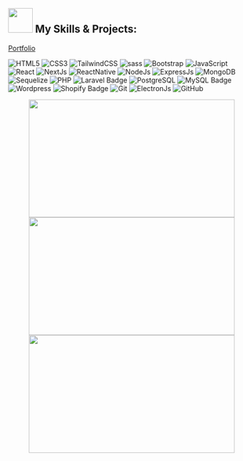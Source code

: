 ##  <img src="https://media.giphy.com/media/WUlplcMpOCEmTGBtBW/giphy.gif" width="50"> My Skills & Projects:

[Portfolio](https://photos.app.goo.gl/yyxDsvG7kfbDi6cc9)
<div class="row">
  <img alt="HTML5" src="https://img.shields.io/badge/html5%20-%23E34F26.svg?&style=for-the-badge&logo=html5&logoColor=white"/>
  <img alt="CSS3" src="https://img.shields.io/badge/css3%20-%231572B6.svg?&style=for-the-badge&logo=css3&logoColor=white"/>
  <img alt="TailwindCSS" src="https://img.shields.io/badge/tailwindcss-%2338B2AC.svg?style=for-the-badge&logo=tailwind-css&logoColor=white" />
  <img alt="sass" src="https://img.shields.io/badge/SASS-hotpink.svg?style=for-the-badge&logo=SASS&logoColor=white" />
  <img alt="Bootstrap" src="https://img.shields.io/badge/bootstrap%20-%23563D7C.svg?&style=for-the-badge&logo=bootstrap&logoColor=white"/>
  <img alt="JavaScript" src="https://img.shields.io/badge/javascript%20-%23323330.svg?&style=for-the-badge&logo=javascript&logoColor=%23F7DF1E"/>
  <img alt="React" src="https://img.shields.io/badge/react%20-%2320232a.svg?&style=for-the-badge&logo=react&logoColor=%2361DAFB"/>
  <img alt="NextJs" src="https://img.shields.io/badge/Next-black?style=for-the-badge&logo=next.js&logoColor=white" />
  <img alt="ReactNative" src="https://img.shields.io/badge/React%20Native-61DAFB?style=for-the-badge&logo=react&logoColor=white" />
<img alt="NodeJs" src="https://img.shields.io/badge/Node.js-43853D?style=for-the-badge&logo=node.js&logoColor=white" />
  <img alt="ExpressJs" src="https://img.shields.io/badge/Express.js-black?style=for-the-badge&logo=express&logoColor=white" />
  <img alt="MongoDB" src="https://img.shields.io/badge/MongoDB-47A248?style=for-the-badge&logo=mongodb&logoColor=white" />
  <img alt="Sequelize" src="https://img.shields.io/badge/Sequelize-52B0E7?style=for-the-badge&logo=sequelize&logoColor=white" />
  <img alt="PHP" src="https://img.shields.io/badge/php%20-%4682B4.svg?&style=for-the-badge&logo=php&logoColor=white"/>
  <img src="https://img.shields.io/badge/Laravel-FF2D20?logo=laravel&logoColor=fff&style=for-the-badge" alt="Laravel Badge">
  <img alt="PostgreSQL" src="https://img.shields.io/badge/PostgreSQL-316192?style=for-the-badge&logo=postgresql&logoColor=white"/>
  <img src="https://img.shields.io/badge/MySQL-4479A1?logo=mysql&logoColor=fff&style=for-the-badge" alt="MySQL Badge">
  <img alt="Wordpress" src="https://img.shields.io/badge/WordPress-%23117AC9.svg?style=for-the-badge&logo=WordPress&logoColor=white" />
  <img src="https://img.shields.io/badge/Shopify-7AB55C?logo=shopify&logoColor=fff&style=for-the-badge" alt="Shopify Badge">
   <img alt="Git" src="https://img.shields.io/badge/git%20-%23F05033.svg?&style=for-the-badge&logo=git&logoColor=white"/>
   <img alt="ElectronJs" src="https://img.shields.io/badge/Electron.js-2C2E3B?style=for-the-badge&logo=electron&logoColor=white" />
  <img alt="GitHub" src="https://img.shields.io/badge/github%20-%23121011.svg?&style=for-the-badge&logo=github&logoColor=white"/>
</div>

<!--

**sajidhgn/sajidhgn** is a ✨ _special_ ✨ repository because its `README.md` (this file) appears on your GitHub profile.

Here are some ideas to get you started:

- 🔭 I’m currently working on ...
- 🌱 I’m currently learning ...
- 👯 I’m looking to collaborate on ...
- 🤔 I’m looking for help with ...
- 💬 Ask me about ...
- 📫 How to reach me: ...
- 😄 Pronouns: ...
- ⚡ Fun fact: ...
-->


<p align="center">
<a href="https://github.com/sajidhgn">
  <img height="240em" width="420em" src="https://github-readme-stats-eight-theta.vercel.app/api?username=sajidhgn&show_icons=true&theme=algolia&include_all_commits=true&count_private=true"/>
    <br>
  <img height="240em" width="420em" src="https://github-readme-stats-eight-theta.vercel.app/api/top-langs/?username=sajidhgn&layout=compact&theme=algolia"/> 
    <br>
     <img height="240em" width="420em" src="https://github-readme-streak-stats.herokuapp.com/?user=sajidhgn&theme=algolia"/> 
</a>
</p>

